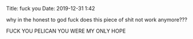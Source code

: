Title: fuck you
Date: 2019-12-31 1:42

why in the honest to god fuck does this piece of shit not work anymore???

FUCK YOU PELICAN YOU WERE MY ONLY HOPE
